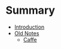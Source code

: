 # Summary

* [Introduction](README.md)
* [Old Notes](old-notes.md)
   * [Caffe](old-notes/caffe.md)


